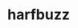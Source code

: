 ---
title: "harfbuzz"
layout: cache
categories: [package, develop]
meta: {"versions": ["7.3.0"], "compilers": ["gcc@=11.1.0"], "oss": ["ubuntu20.04"], "platforms": ["linux"], "targets": ["x86_64_v3"], "stacks": ["data-vis-sdk", "root"], "num_specs": 16, "num_specs_by_stack": {"data-vis-sdk": 16, "root": 16}}
spec_details: [{"hash": "4ioewlgbsbaypsoqrlptp3rifwn3izje", "compiler": "gcc@=11.1.0", "versions": ["7.3.0"], "os": "ubuntu20.04", "platform": "linux", "target": "x86_64_v3", "variants": ["build_system=meson", "buildtype=release", "default_library=shared", "~graphite2", "~strip"], "stacks": ["data-vis-sdk", "root"], "size": "-", "tarball": "https://binaries.spack.io/develop/build_cache/linux-ubuntu20.04-x86_64_v3/gcc-11.1.0/harfbuzz-7.3.0/linux-ubuntu20.04-x86_64_v3-gcc-11.1.0-harfbuzz-7.3.0-4ioewlgbsbaypsoqrlptp3rifwn3izje.spack"}, {"hash": "zxy3grvab6xohqwecxhfzsbwsjdatlew", "compiler": "gcc@=11.1.0", "versions": ["7.3.0"], "os": "ubuntu20.04", "platform": "linux", "target": "x86_64_v3", "variants": ["build_system=meson", "buildtype=release", "default_library=shared", "~graphite2", "~strip"], "stacks": ["data-vis-sdk", "root"], "size": "-", "tarball": "https://binaries.spack.io/develop/build_cache/linux-ubuntu20.04-x86_64_v3/gcc-11.1.0/harfbuzz-7.3.0/linux-ubuntu20.04-x86_64_v3-gcc-11.1.0-harfbuzz-7.3.0-zxy3grvab6xohqwecxhfzsbwsjdatlew.spack"}, {"hash": "i5jntik7jk3tci4mromubdpca552eg5v", "compiler": "gcc@=11.1.0", "versions": ["7.3.0"], "os": "ubuntu20.04", "platform": "linux", "target": "x86_64_v3", "variants": ["build_system=meson", "buildtype=release", "default_library=shared", "~graphite2", "~strip"], "stacks": ["data-vis-sdk", "root"], "size": "-", "tarball": "https://binaries.spack.io/develop/build_cache/linux-ubuntu20.04-x86_64_v3/gcc-11.1.0/harfbuzz-7.3.0/linux-ubuntu20.04-x86_64_v3-gcc-11.1.0-harfbuzz-7.3.0-i5jntik7jk3tci4mromubdpca552eg5v.spack"}, {"hash": "uvxiqhjwpogshk4jfr7zjoykghez6vom", "compiler": "gcc@=11.1.0", "versions": ["7.3.0"], "os": "ubuntu20.04", "platform": "linux", "target": "x86_64_v3", "variants": ["build_system=meson", "buildtype=release", "default_library=shared", "~graphite2", "~strip"], "stacks": ["data-vis-sdk", "root"], "size": "-", "tarball": "https://binaries.spack.io/develop/build_cache/linux-ubuntu20.04-x86_64_v3/gcc-11.1.0/harfbuzz-7.3.0/linux-ubuntu20.04-x86_64_v3-gcc-11.1.0-harfbuzz-7.3.0-uvxiqhjwpogshk4jfr7zjoykghez6vom.spack"}, {"hash": "rrq4oehljzr676r2durtufy6lix5qyo7", "compiler": "gcc@=11.1.0", "versions": ["7.3.0"], "os": "ubuntu20.04", "platform": "linux", "target": "x86_64_v3", "variants": ["build_system=meson", "buildtype=release", "default_library=shared", "~graphite2", "~strip"], "stacks": ["data-vis-sdk", "root"], "size": "-", "tarball": "https://binaries.spack.io/develop/build_cache/linux-ubuntu20.04-x86_64_v3/gcc-11.1.0/harfbuzz-7.3.0/linux-ubuntu20.04-x86_64_v3-gcc-11.1.0-harfbuzz-7.3.0-rrq4oehljzr676r2durtufy6lix5qyo7.spack"}, {"hash": "fi7z6rieh64mszrschxe3wfyrbljhuwe", "compiler": "gcc@=11.1.0", "versions": ["7.3.0"], "os": "ubuntu20.04", "platform": "linux", "target": "x86_64_v3", "variants": ["build_system=meson", "buildtype=release", "default_library=shared", "~graphite2", "~strip"], "stacks": ["data-vis-sdk", "root"], "size": "-", "tarball": "https://binaries.spack.io/develop/build_cache/linux-ubuntu20.04-x86_64_v3/gcc-11.1.0/harfbuzz-7.3.0/linux-ubuntu20.04-x86_64_v3-gcc-11.1.0-harfbuzz-7.3.0-fi7z6rieh64mszrschxe3wfyrbljhuwe.spack"}, {"hash": "bpmbnmi7r2uynlhlah42sby2drrk5bdr", "compiler": "gcc@=11.1.0", "versions": ["7.3.0"], "os": "ubuntu20.04", "platform": "linux", "target": "x86_64_v3", "variants": ["build_system=meson", "buildtype=release", "default_library=shared", "~graphite2", "~strip"], "stacks": ["data-vis-sdk", "root"], "size": "-", "tarball": "https://binaries.spack.io/develop/build_cache/linux-ubuntu20.04-x86_64_v3/gcc-11.1.0/harfbuzz-7.3.0/linux-ubuntu20.04-x86_64_v3-gcc-11.1.0-harfbuzz-7.3.0-bpmbnmi7r2uynlhlah42sby2drrk5bdr.spack"}, {"hash": "gj3alvcc4cztpc4ygcdmf3yser75i2ev", "compiler": "gcc@=11.1.0", "versions": ["7.3.0"], "os": "ubuntu20.04", "platform": "linux", "target": "x86_64_v3", "variants": ["build_system=meson", "buildtype=release", "default_library=shared", "~graphite2", "~strip"], "stacks": ["data-vis-sdk", "root"], "size": "-", "tarball": "https://binaries.spack.io/develop/build_cache/linux-ubuntu20.04-x86_64_v3/gcc-11.1.0/harfbuzz-7.3.0/linux-ubuntu20.04-x86_64_v3-gcc-11.1.0-harfbuzz-7.3.0-gj3alvcc4cztpc4ygcdmf3yser75i2ev.spack"}, {"hash": "pbz64g4vhonuvxqe25bn7noqm7xcnjaz", "compiler": "gcc@=11.1.0", "versions": ["7.3.0"], "os": "ubuntu20.04", "platform": "linux", "target": "x86_64_v3", "variants": ["build_system=meson", "buildtype=release", "default_library=shared", "~graphite2", "~strip"], "stacks": ["data-vis-sdk", "root"], "size": "-", "tarball": "https://binaries.spack.io/develop/build_cache/linux-ubuntu20.04-x86_64_v3/gcc-11.1.0/harfbuzz-7.3.0/linux-ubuntu20.04-x86_64_v3-gcc-11.1.0-harfbuzz-7.3.0-pbz64g4vhonuvxqe25bn7noqm7xcnjaz.spack"}, {"hash": "vuxe6e63ytw65j6dsj3yx6krmevcv4e2", "compiler": "gcc@=11.1.0", "versions": ["7.3.0"], "os": "ubuntu20.04", "platform": "linux", "target": "x86_64_v3", "variants": ["build_system=meson", "buildtype=release", "default_library=shared", "~graphite2", "~strip"], "stacks": ["data-vis-sdk", "root"], "size": "-", "tarball": "https://binaries.spack.io/develop/build_cache/linux-ubuntu20.04-x86_64_v3/gcc-11.1.0/harfbuzz-7.3.0/linux-ubuntu20.04-x86_64_v3-gcc-11.1.0-harfbuzz-7.3.0-vuxe6e63ytw65j6dsj3yx6krmevcv4e2.spack"}, {"hash": "t7thgkzz5uqmnl746hgkkffquwvoonob", "compiler": "gcc@=11.1.0", "versions": ["7.3.0"], "os": "ubuntu20.04", "platform": "linux", "target": "x86_64_v3", "variants": ["build_system=meson", "buildtype=release", "default_library=shared", "~graphite2", "~strip"], "stacks": ["data-vis-sdk", "root"], "size": "-", "tarball": "https://binaries.spack.io/develop/build_cache/linux-ubuntu20.04-x86_64_v3/gcc-11.1.0/harfbuzz-7.3.0/linux-ubuntu20.04-x86_64_v3-gcc-11.1.0-harfbuzz-7.3.0-t7thgkzz5uqmnl746hgkkffquwvoonob.spack"}, {"hash": "we2qlkbfjgutjqqasm7zpqlktfpdy6ah", "compiler": "gcc@=11.1.0", "versions": ["7.3.0"], "os": "ubuntu20.04", "platform": "linux", "target": "x86_64_v3", "variants": ["build_system=meson", "buildtype=release", "default_library=shared", "~graphite2", "~strip"], "stacks": ["data-vis-sdk", "root"], "size": "-", "tarball": "https://binaries.spack.io/develop/build_cache/linux-ubuntu20.04-x86_64_v3/gcc-11.1.0/harfbuzz-7.3.0/linux-ubuntu20.04-x86_64_v3-gcc-11.1.0-harfbuzz-7.3.0-we2qlkbfjgutjqqasm7zpqlktfpdy6ah.spack"}, {"hash": "rt4fcfmxlokxh6eppw4f576rewvoviqu", "compiler": "gcc@=11.1.0", "versions": ["7.3.0"], "os": "ubuntu20.04", "platform": "linux", "target": "x86_64_v3", "variants": ["build_system=meson", "buildtype=release", "default_library=shared", "~graphite2", "~strip"], "stacks": ["data-vis-sdk", "root"], "size": "-", "tarball": "https://binaries.spack.io/develop/build_cache/linux-ubuntu20.04-x86_64_v3/gcc-11.1.0/harfbuzz-7.3.0/linux-ubuntu20.04-x86_64_v3-gcc-11.1.0-harfbuzz-7.3.0-rt4fcfmxlokxh6eppw4f576rewvoviqu.spack"}, {"hash": "sajwgmh4jndd6frqan36x4hcoh435bqn", "compiler": "gcc@=11.1.0", "versions": ["7.3.0"], "os": "ubuntu20.04", "platform": "linux", "target": "x86_64_v3", "variants": ["build_system=meson", "buildtype=release", "default_library=shared", "~graphite2", "~strip"], "stacks": ["data-vis-sdk", "root"], "size": "-", "tarball": "https://binaries.spack.io/develop/build_cache/linux-ubuntu20.04-x86_64_v3/gcc-11.1.0/harfbuzz-7.3.0/linux-ubuntu20.04-x86_64_v3-gcc-11.1.0-harfbuzz-7.3.0-sajwgmh4jndd6frqan36x4hcoh435bqn.spack"}, {"hash": "ck5ida4mg5jki6ymw47jfbpttvcmxtjh", "compiler": "gcc@=11.1.0", "versions": ["7.3.0"], "os": "ubuntu20.04", "platform": "linux", "target": "x86_64_v3", "variants": ["build_system=meson", "buildtype=release", "default_library=shared", "~graphite2", "~strip"], "stacks": ["data-vis-sdk", "root"], "size": "-", "tarball": "https://binaries.spack.io/develop/build_cache/linux-ubuntu20.04-x86_64_v3/gcc-11.1.0/harfbuzz-7.3.0/linux-ubuntu20.04-x86_64_v3-gcc-11.1.0-harfbuzz-7.3.0-ck5ida4mg5jki6ymw47jfbpttvcmxtjh.spack"}, {"hash": "55eo2gvei5bbdogjsq6ntpbl7ggneqnr", "compiler": "gcc@=11.1.0", "versions": ["7.3.0"], "os": "ubuntu20.04", "platform": "linux", "target": "x86_64_v3", "variants": ["build_system=meson", "buildtype=release", "default_library=shared", "~graphite2", "~strip"], "stacks": ["data-vis-sdk", "root"], "size": "-", "tarball": "https://binaries.spack.io/develop/build_cache/linux-ubuntu20.04-x86_64_v3/gcc-11.1.0/harfbuzz-7.3.0/linux-ubuntu20.04-x86_64_v3-gcc-11.1.0-harfbuzz-7.3.0-55eo2gvei5bbdogjsq6ntpbl7ggneqnr.spack"}]
---
